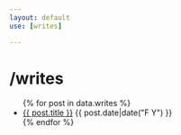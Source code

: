 ```yaml
---
layout: default
use: [writes]

---
```


# /writes

<ul>
{% for post in data.writes %}
  <li>
    <a href="{{ post.url }}">{{ post.title }}</a> {{ post.date|date("F Y") }}
  </li>
{% endfor %}
</ul>
